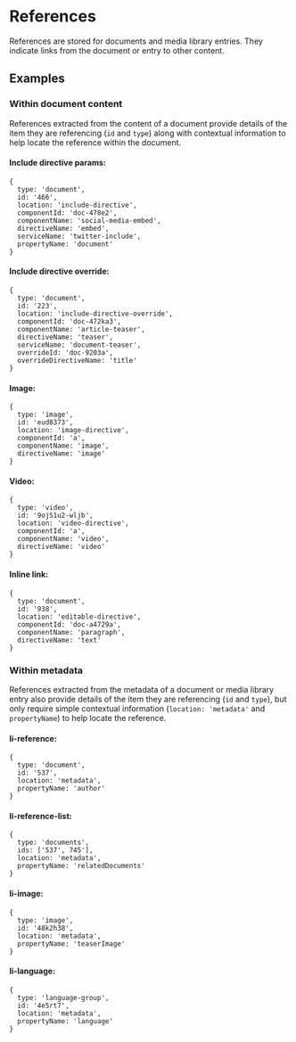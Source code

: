 # References

References are stored for documents and media library entries. They indicate links from the document or entry to other content.

## Examples

### Within document content

References extracted from the content of a document provide details of the item they are referencing (`id` and `type`) along with contextual information to help locate the reference within the document.

#### Include directive params:

```
{
  type: 'document',
  id: '466',
  location: 'include-directive',
  componentId: 'doc-478e2',
  componentName: 'social-media-embed',
  directiveName: 'embed',
  serviceName: 'twitter-include',
  propertyName: 'document'
}
```

#### Include directive override:

```
{
  type: 'document',
  id: '223',
  location: 'include-directive-override',
  componentId: 'doc-472ka3',
  componentName: 'article-teaser',
  directiveName: 'teaser',
  serviceName: 'document-teaser',
  overrideId: 'doc-9203a',
  overrideDirectiveName: 'title'
}
```

#### Image:

```
{
  type: 'image',
  id: 'eud8373',
  location: 'image-directive',
  componentId: 'a',
  componentName: 'image',
  directiveName: 'image'
}
```

#### Video:

```
{
  type: 'video',
  id: '9ojS1u2-wljb',
  location: 'video-directive',
  componentId: 'a',
  componentName: 'video',
  directiveName: 'video'
}
```

#### Inline link:

```
{
  type: 'document',
  id: '938',
  location: 'editable-directive',
  componentId: 'doc-a4729a',
  componentName: 'paragraph',
  directiveName: 'text'
}
```

### Within metadata

References extracted from the metadata of a document or media library entry also provide details of the item they are referencing (`id` and `type`), but only require simple contextual information (`location: 'metadata'` and `propertyName`) to help locate the reference.

#### li-reference:

```
{
  type: 'document',
  id: '537',
  location: 'metadata',
  propertyName: 'author'
}
```

#### li-reference-list:

```
{
  type: 'documents',
  ids: ['537', 745'],
  location: 'metadata',
  propertyName: 'relatedDocuments'
}
```

#### li-image:

```
{
  type: 'image',
  id: '48k2h38',
  location: 'metadata',
  propertyName: 'teaserImage'
}
```

#### li-language:

```
{
  type: 'language-group',
  id: '4e5rt7',
  location: 'metadata',
  propertyName: 'language'
}
```
